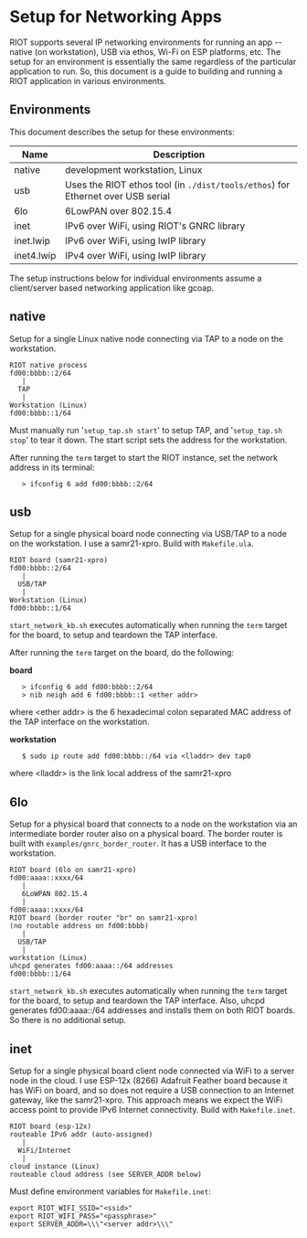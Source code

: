 # Setup for Networking Apps
RIOT supports several IP networking environments for running an app -- native (on workstation), USB via ethos, Wi-Fi on ESP platforms, etc. The setup for an environment is essentially the same regardless of the particular application to run. So, this document is a guide to building and running a RIOT application in various environments.

## Environments
This document describes the setup for these environments:

| Name | Description |
| ---- | ----------- |
| native | development workstation, Linux |
| usb | Uses the RIOT ethos tool (in `./dist/tools/ethos`) for Ethernet over USB serial |
| 6lo | 6LowPAN over 802.15.4 |
| inet | IPv6 over WiFi, using RIOT's GNRC library |
| inet.lwip | IPv6 over WiFi, using lwIP library |
| inet4.lwip | IPv4 over WiFi, using lwIP library |

The setup instructions below for individual environments assume a client/server based networking application like gcoap.

## native
Setup for a single Linux native node connecting via TAP to a node on the workstation.

```
RIOT native process
fd00:bbbb::2/64
   |
  TAP
   |
Workstation (Linux)
fd00:bbbb::1/64
```

Must manually run '`setup_tap.sh start`' to setup TAP, and '`setup_tap.sh stop`' to tear it down. The start script sets the address for the workstation.

After running the `term` target to start the RIOT instance, set the network address in its terminal:

```
   > ifconfig 6 add fd00:bbbb::2/64
```


## usb
Setup for a single physical board node connecting via USB/TAP to a node on the workstation. I use a samr21-xpro. Build with `Makefile.ula`.
```
RIOT board (samr21-xpro)
fd00:bbbb::2/64 
   |
  USB/TAP
   |
Workstation (Linux)
fd00:bbbb::1/64
```

`start_network_kb.sh` executes automatically when running the `term` target for the board, to setup and teardown the TAP interface.

After running the `term` target on the board, do the following:

**board**
```
   > ifconfig 6 add fd00:bbbb::2/64
   > nib neigh add 6 fd00:bbbb::1 <ether addr>
```
where <ether addr\> is the 6 hexadecimal colon separated MAC address of the TAP interface on the workstation.

**workstation**
```
   $ sudo ip route add fd00:bbbb::/64 via <lladdr> dev tap0
```
where <lladdr\> is the link local address of the samr21-xpro

## 6lo
Setup for a physical board that connects to a node on the workstation via an intermediate border router also on a physical board. The border router is built with `examples/gnrc_border_router`. It has a USB interface to the workstation.

```
RIOT board (6lo on samr21-xpro)
fd00:aaaa::xxxx/64
   |
   6LoWPAN 802.15.4
   |
fd00:aaaa::xxxx/64
RIOT board (border router "br" on samr21-xpro)
(no routable address on fd00:bbbb)
   |
  USB/TAP
   |
workstation (Linux)
uhcpd generates fd00:aaaa::/64 addresses
fd00:bbbb::1/64
```

`start_network_kb.sh` executes automatically when running the `term` target for the board, to setup and teardown the TAP interface. Also, uhcpd generates fd00:aaaa::/64 addresses and installs them on both RIOT boards. So there is no additional setup.

## inet
Setup for a single physical board client node connected via WiFi to a server node in the cloud. I use ESP-12x (8266) Adafruit Feather board because it has WiFi on board, and so does not require a USB connection to an Internet gateway, like the samr21-xpro. This approach means we expect the WiFi access point to provide IPv6 Internet connectivity. Build with `Makefile.inet`.
```
RIOT board (esp-12x)
routeable IPv6 addr (auto-assigned)
   |
  WiFi/Internet
   |
cloud instance (Linux)
routeable cloud address (see SERVER_ADDR below)
```

Must define environment variables for `Makefile.inet`:
```
export RIOT_WIFI_SSID="<ssid>"
export RIOT_WIFI_PASS="<passphrase>"
export SERVER_ADDR=\\\"<server addr>\\\"

